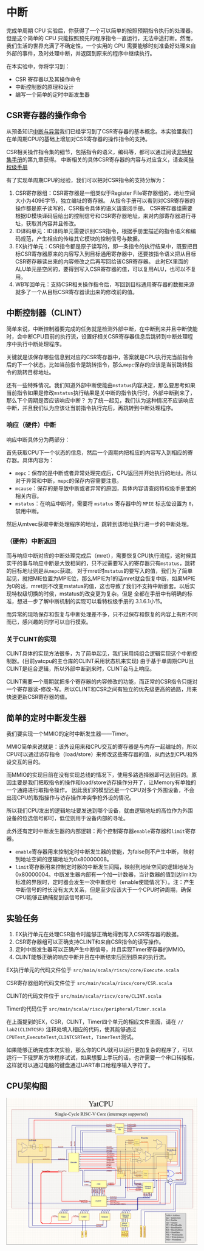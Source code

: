 # 中断

[//]: # (完成流水线 CPU 实验后，你就已经对基于流水线 CPU 的原理和设计有初步认识了。但是这个简单的 CPU 只能按照预先的程序指令一直运行，无法中途打断。然而，我们生活的世界充满了不确定性，一个实用的 CPU 需要能够时刻准备好处理来自外部的事件，及时处理中断，并返回到原来的程序中继续执行。)

完成单周期 CPU 实验后，你获得了一个可以简单的按照预期指令执行的处理器。但是这个简单的 CPU 只能按照预先的程序指令一直运行，无法中途打断。然而，我们生活的世界充满了不确定性，一个实用的 CPU 需要能够时刻准备好处理来自外部的事件，及时处理中断，并返回到原来的程序中继续执行。

在本实验中，你将学习到：

- CSR 寄存器以及其操作命令
- 中断控制器的原理和设计
- 编写一个简单的定时中断发生器

## CSR寄存器的操作命令

从预备知识[中断与异常](../tutorial/interrupt-and-exception.md)我们已经学习到了CSR寄存器的基本概念。本实验里我们在单周期CPU的基础上增加对CSR寄存器的操作指令的支持。

CSR相关操作指令集的细节，包括指令的语义，编码等，都可以通过阅读[非特权集手册](https://github.com/riscv/riscv-isa-manual/releases/download/Ratified-IMAFDQC/riscv-spec-20191213.pdf)的第九章获得。
中断相关的具体CSR寄存器的内容与对应含义，请查阅[特权级手册](https://github.com/riscv/riscv-isa-manual/releases/download/Priv-v1.12/riscv-privileged-20211203.pdf)

有了实现单周期CPU的经验，我们可以把对CSR指令的支持分解为：

1. CSR寄存器组：CSR寄存器是一组类似于Register File寄存器组的，地址空间大小为4096字节，独立编址的寄存器。
   从指令手册可以看到对CSR寄存器的操作都是原子读写的，CSR指令具体的语义请查阅手册。
   CSR寄存器组需要根据ID模块译码后给出的控制信号和CSR寄存器地址，来对内部寄存器进行寻址，获取其内容并且修改。
2. ID译码单元：ID译码单元需要识别CSR指令，根据手册里描述的指令语义和编码规范，产生相应的传给其它模块的控制信号与数据。
3. EX执行单元：CSR指令都是原子读写的，即一条指令的执行结果中，既要把目标CSR寄存器原来的内容写入到目标通用寄存器中，还要按指令语义把从目标CSR寄存器读出来的内容修改之后再写回给该CSR寄存器。
   此时EX里面的ALU单元是空闲的，要得到写入CSR寄存器的值，可以复用ALU，也可以不复用。
4. WB写回单元：支持CSR相关操作指令后，写回到目标通用寄存器的数据来源就多了一个从目标CSR寄存器读出来的修改前的值。

## 中断控制器（CLINT）

简单来说，中断控制器要完成的任务就是检测外部中断，在中断到来并且中断使能时，会中断CPU目前的执行流，设置好相关CSR寄存器信息后跳转到中断处理程序中执行中断处理程序。

关键就是该保存哪些信息到对应的CSR寄存器中，答案就是CPU执行完当前指令后的下一个状态。比如当前指令是跳转指令，那么`mepc`保存的应该是当前跳转指令的跳转目标地址。

还有一些特殊情况。我们知道外部中断使能由`mstatus`内容决定，那么要思考如果当前指令如果是修改`mstatus`执行结果是关中断的指令执行时，外部中断到来了，那么下个周期是否应该响应中断？
为了统一起见，我们认为这种情况不应该响应中断，并且我们认为应该让当前指令执行完后，再跳转到中断处理程序。

### 响应（硬件）中断

响应中断具体分为两部分：

首先获取CPU下一个状态的信息，然后一个周期内把相应的内容写入到相应的寄存器。具体内容为：
   
   - `mepc`：保存的是中断或者异常处理完成后，CPU返回并开始执行的地址。所以对于异常和中断，`mepc`的保存内容需要注意。
   - `mcause`：保存的是导致中断或者异常的原因，具体内容请查阅特权级手册里的相关内容。
   - `mstatus`：在响应中断时，需要将 `mstatus` 寄存器中的 `MPIE` 标志位设置为 `0`，禁用中断。 

然后从mtvec获取中断处理程序的地址，跳转到该地址执行进一步的中断处理。

### （硬件）中断返回

而与响应中断对应的中断处理完成后（mret），需要恢复CPU执行流程，这时候其实干的事与响应中断是大致相同的，只不过需要写入的寄存器只有`mstatus`，跳转的目标地址则是从`mepc`获取。
对于mret时`mstatus`的要写入的值，我们为了简单起见，就把MIE位置为MPIE位，那么MPIE为1的话mret就会恢复中断，如果MPIE为0的话，mret则不改变mstatus的值，这也导致了我们不支持中断嵌套。以后实现特权级切换的时侯，mstatus的改变更为复杂。但是
全都在手册中有明确的标准，想进一步了解中断机制的实现可以看特权级手册的 3.1.6.1小节。

而异常的现场保存和恢复与中断处理差不多，只不过保存和恢复的内容上有所不同而已，感兴趣的同学可以自行摸索。

###  关于CLINT的实现

CLINT具体的实现方法很多，为了简单起见，我们采用纯组合逻辑实现这个中断控制器。(目前yatcpu的主仓库的CLINT采用状态机来实现)
由于基于单周期CPU且CLINT是组合逻辑，所以外部中断到来时，CLINT会马上响应。

CLINT需要一个周期就把多个寄存器的内容修改的功能，而正常的CSR指令只能对一个寄存器读-修改-写。所以CLINT和CSR之间有独立的优先级更高的通路，用来快速更新CSR寄存器的值。

## 简单的定时中断发生器

我们要实现一个MMIO的定时中断发生器——Timer。

MMIO简单来说就是：该外设用来和CPU交互的寄存器是与内存一起编址的，所以CPU可以通过访存指令（load/store）来修改这些寄存器的值，从而达到CPU和外设交互的目的。

而MMIO的实现目前在没有实现总线的情况下，使用多路选择器即可达到目的。原因主要是我们把取指令的操作和load/store访存操作分开了，让Memory有单独的一个通路进行取指令操作。
因此我们的模型还是一个CPU对多个外围设备，不会出现CPU的取指操作与访存操作冲突争抢外设的情况。

所以我们CPU发出的逻辑地址要发送到哪个设备，就由逻辑地址的高位作为外围设备的位选信号即可，低位则用于设备内部的寻址。

此外还有定时中断发生器的内部逻辑：两个控制寄存器`enable`寄存器和`limit`寄存器。

- `enable`寄存器用来控制定时中断发生器的使能，为false则不产生中断， 映射到地址空间的逻辑地址为0x80000008。
-  `limit`寄存器用来控制定时器的中断发生间隔，映射到地址空间的逻辑地址为0x80000004。中断发生器内部有一个加一计数器，当计数器的值到达limit为标准的界限时，定时器会发生一次中断信号（enable使能情况下）。注：产生中断信号的时长没有太大关系，但是至少应该大于一个CPU时钟周期，确保CPU能够正确捕捉到该信号即可。

## 实验任务

1. EX执行单元在处理CSR指令时能够正确地得到写入CSR寄存器的数据。
2. CSR寄存器组可以正确支持CLINT和来自CSR指令的读写操作。
3. 定时中断发生器可以正确产生中断信号，并且实现Timer寄存器的MMIO。
4. CLINT能够正确的响应中断并且在中断结束后回到原来的执行流。


EX执行单元的代码文件位于 `src/main/scala/riscv/core/Execute.scala`

CSR寄存器组的代码文件位于 `src/main/scala/riscv/core/CSR.scala`

CLINT的代码文件位于 `src/main/scala/riscv/core/CLINT.scala`

Timer的代码位于 `src/main/scala/riscv/peripheral/Timer.scala`

在上面提到的EX，CSR，CLINT，Timer四个单元的相应文件里面，请在 `// lab2(CLINTCSR)` 注释处填入相应的代码，使其能够通过`CPUTest`,`ExecuteTest`,`CLINTCSRTest`，`TimerTest`测试。

如果能够正确完成本次实验，那么你的CPU就可以运行更加复杂的程序了，可以运行一下俄罗斯方块程序试试，如果想要上手玩的话，也许需要一个串口转接板，这样就可以通过电脑的键盘通过UART串口给程序输入字符了。

## CPU架构图

![single_cycle_CPU_with_interrupt_structure](images/single_cycle_CPU_with_interrupt_structure.png)